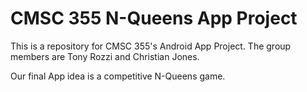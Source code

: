 # CMSC 355 N-Queens App Project
This is a repository for CMSC 355's Android App Project.
The group members are Tony Rozzi and Christian Jones.

Our final App idea is a competitive N-Queens game.
